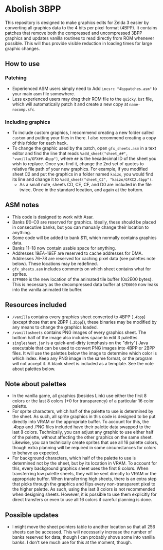 # Abolish 3BPP
This repository is designed to make graphics edits for Zelda 3 easier by converting all graphics data to the 4 bits per pixel format (4BPP). It contains patches that remove both the compressed and uncompressed 3BPP graphics and updates vanilla routines to read directly from ROM whenever possible. This will thus provide visible reduction in loading times for large graphic changes.

## How to use
### Patching
* Experienced ASM users simply need to Add `incsrc "4bppatches.asm"` to your main asm file somewhere.
* Less experienced users may drag their ROM file to the `quicky.bat` file, which will automatically patch it and create a new copy at `name-nocomp.sfc`.

### Including graphics
* To include custom graphics, I recommend creating a new folder called `custom` and putting your files in there. I also recommend creating a copy of this folder for each hack.
* To change the graphic used by the patch, open `gfx_sheets.asm` in a text editor and find the line that reads `%add_sheet("sheet_##", "vanilla/GFX##.4bpp")`, where `##` is the hexadecimal ID of the sheet you wish to replace. Once you find it, change the 2nd set of quotes to relative file path of your new graphics. For example, if you modified sheet C2 and put the graphics in a folder named `kaizo`, you would find its line and change it to `%add_sheet("sheet_C2", "kaizo/GFXC2.4bpp")`.
  * As a small note, sheets CD, CE, CF, and D0 are included in the file twice. Once in the standard location, and again at the bottom.

## ASM notes
* This code is designed to work with Asar.
* Banks $B0–$C0 are reserved for graphics. Ideally, these should be placed in consecutive banks, but you can manually change their location to anything.
* Some code will be added to bank $11, which normally contains graphics data.
* Banks $11–$18 now contain usable space for anything.
* Addresses $19EA–$19EF are reserved to cache addresses for DMA. Addresses $76–$78 are reserved for caching pixel data (see palettes note below). These locations may be redefined.
* `gfx_sheets.asm` includes comments on which sheet contains what for sprites.
* `$7F9000` is the new location of the animated tile buffer (0x2E00 bytes). This is necessary as the decompressed data buffer at `$7E6000` now leaks into the vanilla animated tile buffer.

## Resources included
* `/vanilla` contains every graphics sheet converted to 4BPP (`.4bpp`) (except those that are 2BPP (`.2bpp`)), these binaries may be modified by any means to change the graphics loaded.
* `/vanillasheets` contains PNG images of every graphics sheet. The bottom half of the image also includes space to edit 3 palettes.
* `singlesheet.jar` is a quick-and-dirty (emphasis on the "dirty") Java executable that can be used to convert PNG images into 4BPP or 2BPP files. It will use the palettes below the image to determine which color is which index. Keep any PNG image in the same format, or the program will not accept it. A blank sheet is included as a template. See the note about palettes below.

## Note about palettes
* In the vanilla game, all graphics (besides Link) use either the first 8 colors or the last 8 colors (+0 for transparency) of a particular 16 color palette.
* For sprite characters, which half of the palette to use is determined by the sheet. As such, all sprite graphics in this code is designed to be put directly into VRAM or the appropriate buffer. To account for this, the .4bpp and .PNG files included have their palette data swapped to the last 8 colors. Technically, you can adjust any graphic to use either half of the palette, without affecting the other graphics on the same sheet. Likewise, you can technically create sprites that use all 16 palette colors, though extra planning will be required in some circumstances for colors to behave as expected.
* For background characters, which half of the palette to use is determined not by the sheet, but by its location in VRAM. To account for this, every background graphics sheet uses the first 8 colors. When transferring low palette sheets, they will be sent directly to VRAM or the appropriate buffer. When transferring high sheets, there is an extra step that picks through the graphics and flips every non-transparent pixel to the higher palette. As such, using the last 8 colors is not recommended when designing sheets. However, it is possible to use them explicitly for direct transfers or even to use all 16 colors if careful planning is done.

## Possible updates
* I might move the sheet pointers table to another location so that all 256 sheets can be accessed. This will necessarily increase the number of banks reserved for data, though I can probably shove some into vanilla banks. I don't see much use for this at the moment, though.